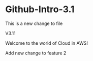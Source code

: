 # Github-Intro-3.1

This is a new change to file

V3.11

Welcome to the world of Cloud in AWS!

Add new change to feature 2